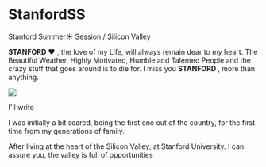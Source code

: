 # StanfordSS
Stanford Summer☀ Session / Silicon Valley

<b>STANFORD </b> ❤ , the love of my Life, will always remain dear to my heart. The Beautiful Weather, Highly Motivated, Humble and Talented People and the crazy stuff that goes around is to die for. I miss you <b>STANFORD </b>, more than anything.

<img src="https://github.com/SKKSaikia/StanfordSS/blob/master/img/1280px-Stanford_Oval_May_2011_panorama.jpg">

I'll write 

I was initially a bit scared, being the first one out of the country, for the first time from my generations of family.

After living at the heart of the Silicon Valley, at Stanford University. I can assure you, the valley is full of opportunities 
